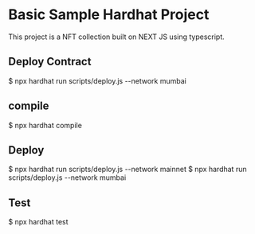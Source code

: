 # Basic Sample Hardhat Project

This project is a NFT collection built on NEXT JS using typescript.

## Deploy Contract
$ npx hardhat run scripts/deploy.js --network mumbai

## compile
$ npx hardhat compile

## Deploy
$ npx hardhat run scripts/deploy.js --network mainnet
$ npx hardhat run scripts/deploy.js --network mumbai

## Test
$ npx hardhat test 
